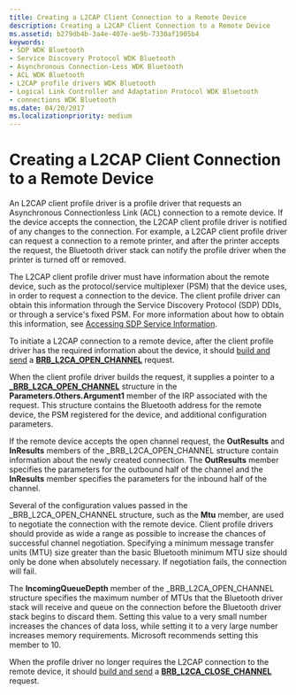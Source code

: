 ```yaml
---
title: Creating a L2CAP Client Connection to a Remote Device
description: Creating a L2CAP Client Connection to a Remote Device
ms.assetid: b279db4b-3a4e-407e-ae9b-7330af1905b4
keywords:
- SDP WDK Bluetooth
- Service Discovery Protocol WDK Bluetooth
- Asynchronous Connection-Less WDK Bluetooth
- ACL WDK Bluetooth
- L2CAP profile drivers WDK Bluetooth
- Logical Link Controller and Adaptation Protocol WDK Bluetooth
- connections WDK Bluetooth
ms.date: 04/20/2017
ms.localizationpriority: medium
---
```


# Creating a L2CAP Client Connection to a Remote Device


An L2CAP client profile driver is a profile driver that requests an Asynchronous Connectionless Link (ACL) connection to a remote device. If the device accepts the connection, the L2CAP client profile driver is notified of any changes to the connection. For example, a L2CAP client profile driver can request a connection to a remote printer, and after the printer accepts the request, the Bluetooth driver stack can notify the profile driver when the printer is turned off or removed.

The L2CAP client profile driver must have information about the remote device, such as the protocol/service multiplexer (PSM) that the device uses, in order to request a connection to the device. The client profile driver can obtain this information through the Service Discovery Protocol (SDP) DDIs, or through a service's fixed PSM. For more information about how to obtain this information, see [Accessing SDP Service Information](accessing-sdp-service-information.md).

To initiate a L2CAP connection to a remote device, after the client profile driver has the required information about the device, it should [build and send](building-and-sending-a-brb.md) a [**BRB\_L2CA\_OPEN\_CHANNEL**](https://msdn.microsoft.com/library/windows/hardware/ff536615) request.

When the client profile driver builds the request, it supplies a pointer to a [**\_BRB\_L2CA\_OPEN\_CHANNEL**](https://msdn.microsoft.com/library/windows/hardware/ff536860) structure in the **Parameters.Others.Argument1** member of the IRP associated with the request. This structure contains the Bluetooth address for the remote device, the PSM registered for the device, and additional configuration parameters.

If the remote device accepts the open channel request, the **OutResults** and **InResults** members of the \_BRB\_L2CA\_OPEN\_CHANNEL structure contain information about the newly created connection. The **OutResults** member specifies the parameters for the outbound half of the channel and the **InResults** member specifies the parameters for the inbound half of the channel.

Several of the configuration values passed in the \_BRB\_L2CA\_OPEN\_CHANNEL structure, such as the **Mtu** member, are used to negotiate the connection with the remote device. Client profile drivers should provide as wide a range as possible to increase the chances of successful channel negotiation. Specifying a minimum message transfer units (MTU) size greater than the basic Bluetooth minimum MTU size should only be done when absolutely necessary. If negotiation fails, the connection will fail.

The **IncomingQueueDepth** member of the \_BRB\_L2CA\_OPEN\_CHANNEL structure specifies the maximum number of MTUs that the Bluetooth driver stack will receive and queue on the connection before the Bluetooth driver stack begins to discard them. Setting this value to a very small number increases the chances of data loss, while setting it to a very large number increases memory requirements. Microsoft recommends setting this member to 10.

When the profile driver no longer requires the L2CAP connection to the remote device, it should [build and send](building-and-sending-a-brb.md) a [**BRB\_L2CA\_CLOSE\_CHANNEL**](https://msdn.microsoft.com/library/windows/hardware/ff536614) request.

 

 





